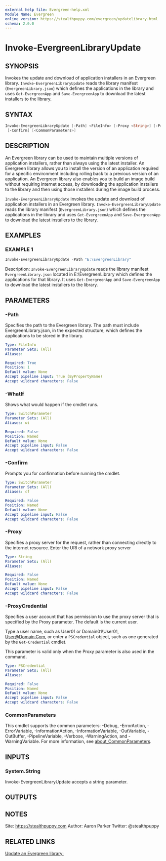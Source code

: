 ```yaml
---
external help file: Evergreen-help.xml
Module Name: Evergreen
online version: https://stealthpuppy.com/evergreen/updatelibrary.html
schema: 2.0.0
---
```


# Invoke-EvergreenLibraryUpdate

## SYNOPSIS

Invokes the update and download of application installers in an Evergreen library. `Invoke-EvergreenLibraryUpdate` reads the library manifest (`EvergreenLibrary.json`) which defines the applications in the library and uses `Get-EvergreenApp` and `Save-EvergreenApp` to download the latest installers to the library.

## SYNTAX

```powershell
Invoke-EvergreenLibraryUpdate [-Path] <FileInfo> [-Proxy <String>] [-ProxyCredential <PSCredential>] [-WhatIf]
 [-Confirm] [<CommonParameters>]
```

## DESCRIPTION

An Evergreen library can be used to maintain multiple versions of application installers, rather than always using the latest installer. An Evergreen library allows you to install the version of an application required for a specific environment including rolling back to a previous version of an application. An Evergreen library also enables you to build an image build without requiring internet access, by downloading the application installers to the library and then using those installers during the image build process.

`Invoke-EvergreenLibraryUpdate` invokes the update and download of application installers in an Evergreen library. `Invoke-EvergreenLibraryUpdate` reads the library manifest (`EvergreenLibrary.json`) which defines the applications in the library and uses `Get-EvergreenApp` and `Save-EvergreenApp` to download the latest installers to the library.

## EXAMPLES

### EXAMPLE 1

```powershell
Invoke-EvergreenLibraryUpdate -Path "E:\EvergreenLibrary"
```

Description:
`Invoke-EvergreenLibraryUpdate` reads the library manifest `EvergreenLibrary.json` located in E:\EvergreenLibrary which defines the applications for that library. It uses `Get-EvergreenApp` and `Save-EvergreenApp` to download the latest installers to the library.

## PARAMETERS

### -Path

Specifies the path to the Evergreen library. The path must include EvergreenLibrary.json, in the expected structure, which defines the applications to be stored in the library.

```yaml
Type: FileInfo
Parameter Sets: (All)
Aliases:

Required: True
Position: 1
Default value: None
Accept pipeline input: True (ByPropertyName)
Accept wildcard characters: False
```

### -WhatIf

Shows what would happen if the cmdlet runs.

```yaml
Type: SwitchParameter
Parameter Sets: (All)
Aliases: wi

Required: False
Position: Named
Default value: None
Accept pipeline input: False
Accept wildcard characters: False
```

### -Confirm

Prompts you for confirmation before running the cmdlet.

```yaml
Type: SwitchParameter
Parameter Sets: (All)
Aliases: cf

Required: False
Position: Named
Default value: None
Accept pipeline input: False
Accept wildcard characters: False
```

### -Proxy

Specifies a proxy server for the request, rather than connecting directly to the internet resource. Enter the URI of a network proxy server

```yaml
Type: String
Parameter Sets: (All)
Aliases:

Required: False
Position: Named
Default value: None
Accept pipeline input: False
Accept wildcard characters: False
```

### -ProxyCredential

Specifies a user account that has permission to use the proxy server that is specified by the Proxy parameter. The default is the current user.

Type a user name, such as User01 or Domain01\User01, User@Domain.Com, or enter a `PSCredential` object, such as one generated by the `Get-Credential` cmdlet.

This parameter is valid only when the Proxy parameter is also used in the command.

```yaml
Type: PSCredential
Parameter Sets: (All)
Aliases:

Required: False
Position: Named
Default value: None
Accept pipeline input: False
Accept wildcard characters: False
```

### CommonParameters

This cmdlet supports the common parameters: -Debug, -ErrorAction, -ErrorVariable, -InformationAction, -InformationVariable, -OutVariable, -OutBuffer, -PipelineVariable, -Verbose, -WarningAction, and -WarningVariable. For more information, see [about_CommonParameters](http://go.microsoft.com/fwlink/?LinkID=113216).

## INPUTS

### System.String

Invoke-EvergreenLibraryUpdate accepts a string parameter.

## OUTPUTS

## NOTES

Site: https://stealthpuppy.com
Author: Aaron Parker
Twitter: @stealthpuppy

## RELATED LINKS

[Update an Evergreen library:](https://stealthpuppy.com/evergreen/updatelibrary.html)

